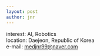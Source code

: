 ```yaml
---
layout: post
author: jnr
---
```

interest: AI, Robotics <br>
location: Daejeon, Republic of Korea <br>
e-mail: medjnr99@naver.com
